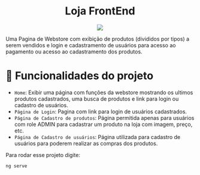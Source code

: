 <h1 align="center"> Loja FrontEnd </h1>

<p align="center">
<img loading="lazy" src="http://img.shields.io/static/v1?label=STATUS&message=EM%20DESENVOLVIMENTO&color=GREEN&style=for-the-badge"/>
</p>

Uma Pagina de Webstore com exibição de produtos (divididos por tipos) a serem vendidos e login e cadastramento de usuários para acesso ao pagamento ou acesso ao cadastramento dos produtos. 

# :hammer: Funcionalidades do projeto

- `Home`: Exibir uma página com funções da webstore mostrando os ultimos produtos cadastrados, uma busca de produtos e link para login ou cadastro de usuários.
- `Página de Login`: Pagina com link para login de usuários cadastrados.
- `Página de Cadastro de produtos`: Página permitida apenas para usuários com role ADMIN para cadastrar um produto na loja com imagem, preço, etc.
- `Página de Cadastro de usuários`: Página utilizada para cadastro de usuários para poderem realizar as compras dos produtos.

Para rodar esse projeto digite:

```
ng serve

```


